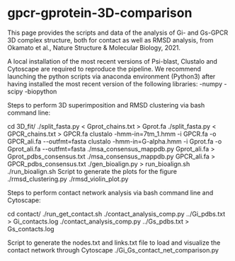 # gpcr-gprotein-3D-comparison

This page provides the scripts and data of the analysis of Gi- and Gs-GPCR 3D complex structure, both for contact as well as RMSD analysis, from Okamato et al., Nature Structure & Molecular Biology, 2021.


A local installation of the most recent versions of Psi-blast, Clustalo and Cytoscape are required to reproduce the pipeline.
We recommend launching the python scripts via anaconda environment (Python3) after having installed the most recent version of the following libraries:
-numpy
-scipy
-biopython


Steps to perform 3D superimposition and RMSD clustering via bash command line:

cd 3D_fit/
./split_fasta.py < Gprot_chains.txt > Gprot.fa
./split_fasta.py < GPCR_chains.txt > GPCR.fa
clustalo -hmm-in=7tm_1.hmm -i GPCR.fa -o GPCR_ali.fa --outfmt=fasta
clustalo -hmm-in=G-alpha.hmm -i Gprot.fa -o Gprot_ali.fa --outfmt=fasta
./msa_consensus_mappdb.py Gprot_ali.fa > Gprot_pdbs_consensus.txt 
./msa_consensus_mappdb.py GPCR_ali.fa > GPCR_pdbs_consensus.txt 
./gen_bioalign.py > run_bioalign.sh 
./run_bioalign.sh
Script to generate the plots for the figure
./rmsd_clustering.py
./rmsd_violin_plot.py

Steps to perform contact network analysis via bash command line and Cytoscape:

cd contact/
./run_get_contact.sh
./contact_analysis_comp.py ../Gi_pdbs.txt > Gi_contacts.log
./contact_analysis_comp.py ../Gs_pdbs.txt > Gs_contacts.log

Script to generate the nodes.txt and links.txt file to load and visualize the contact network through Cytoscape
./Gi_Gs_contact_net_comparison.py



